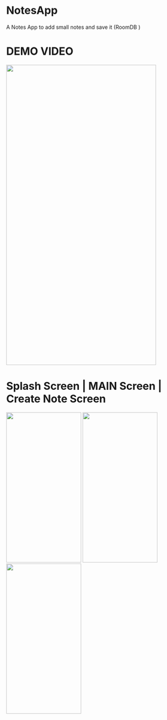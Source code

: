# NotesApp
A Notes App to add small notes and save it (RoomDB )

# DEMO VIDEO                         




<img src="https://user-images.githubusercontent.com/73388473/118396539-99071200-b66d-11eb-9718-66146d1e0b5d.gif" height="800" width="400">




# Splash Screen | MAIN Screen | Create Note Screen



<img src="https://user-images.githubusercontent.com/73388473/118396693-49751600-b66e-11eb-8a97-44e321291362.gif" height="400" width="200"> <img src="https://user-images.githubusercontent.com/73388473/118396817-dddf7880-b66e-11eb-9afd-cceceb20caa3.jpg" height="400" width="200"> <img src="https://user-images.githubusercontent.com/73388473/118396829-ed5ec180-b66e-11eb-8bc7-5c0dee3c48b3.jpg" height="400" width="200"> 
